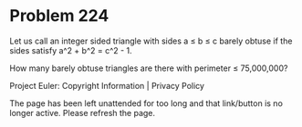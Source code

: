 #   Problem 224

   Let us call an integer sided triangle with sides a ≤ b ≤ c barely obtuse
   if the sides satisfy
   a^2 + b^2 = c^2 - 1.

   How many barely obtuse triangles are there with perimeter ≤ 75,000,000?

   Project Euler: Copyright Information | Privacy Policy

   The page has been left unattended for too long and that link/button is no
   longer active. Please refresh the page.
